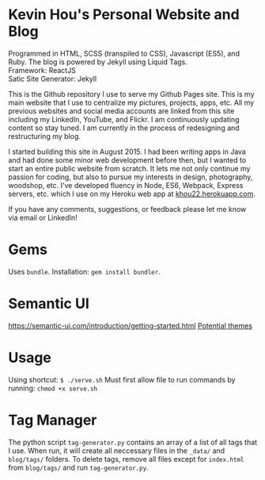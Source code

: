 # Kevin Hou's Personal Website and Blog
Programmed in HTML, SCSS (transpiled to CSS), Javascript (ES5), and Ruby. The blog is powered by Jekyll using Liquid Tags.  
Framework: ReactJS  
Satic Site Generator: Jekyll  

This is the Github repository I use to serve my Github Pages site. This is my main website that I use to centralize my pictures, projects, apps, etc. All my previous websites and social media accounts are linked from this site including my LinkedIn, YouTube, and Flickr. I am continuously updating content so stay tuned. I am currently in the process of redesigning and restructuring my blog.  

I started building this site in August 2015. I had been writing apps in Java and had done some minor web development before then, but I wanted to start an entire public website from scratch. It lets me not only continue my passion for coding, but also to pursue my interests in design, photography, woodshop, etc. I've developed fluency in Node, ES6, Webpack, Express servers, etc. which I use on my Heroku web app at [khou22.herokuapp.com](http://khou22.herokuapp.com/).  

If you have any comments, suggestions, or feedback please let me know via email or LinkedIn!

# Gems
Uses `bundle`. Installation: `gem install bundler`.

# Semantic UI
https://semantic-ui.com/introduction/getting-started.html
[Potential themes](https://semantic-ui-forest.com/themes/semantic-ui/v2/flat)

# Usage
Using shortcut:
`$ ./serve.sh`
Must first allow file to run commands by running: `chmod +x serve.sh`

# Tag Manager
The python script `tag-generator.py` contains an array of a list of all tags that I use. When run, it will create all neccessary files in the `_data/` and `blog/tags/` folders. To delete tags, remove all files except for `index.html` from `blog/tags/` and run `tag-generator.py`.
